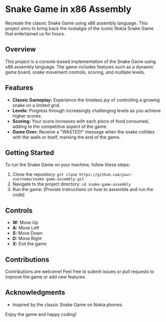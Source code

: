 # Snake Game in x86 Assembly

Recreate the classic Snake Game using x86 assembly language. This project aims to bring back the nostalgia of the iconic Nokia Snake Game that entertained us for hours.

## Overview

This project is a console-based implementation of the Snake Game using x86 assembly language. The game includes features such as a dynamic game board, snake movement controls, scoring, and multiple levels.

## Features

- **Classic Gameplay:** Experience the timeless joy of controlling a growing snake on a limited grid.
- **Levels:** Progress through increasingly challenging levels as you achieve higher scores.
- **Scoring:** Your score increases with each piece of food consumed, adding to the competitive aspect of the game.
- **Game Over:** Receive a "WASTED!" message when the snake collides with the walls or itself, marking the end of the game.

## Getting Started

To run the Snake Game on your machine, follow these steps:

1. Clone the repository: `git clone https://github.com/your-username/snake-game-assembly.git`
2. Navigate to the project directory: `cd snake-game-assembly`
3. Run the game: [Provide instructions on how to assemble and run the code]

## Controls

- **W:** Move Up
- **A:** Move Left
- **S:** Move Down
- **D:** Move Right
- **X:** Exit the game

## Contributions

Contributions are welcome! Feel free to submit issues or pull requests to improve the game or add new features.

## Acknowledgments

- Inspired by the classic Snake Game on Nokia phones.

Enjoy the game and happy coding!
